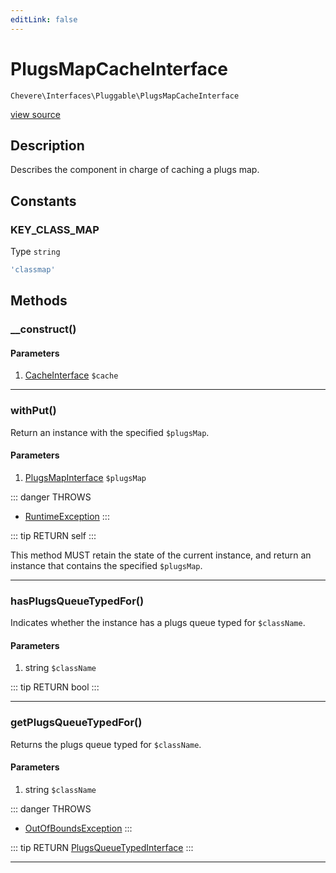 ```yaml
---
editLink: false
---
```


# PlugsMapCacheInterface

`Chevere\Interfaces\Pluggable\PlugsMapCacheInterface`

[view source](https://github.com/chevere/chevere/blob/master/Pluggable/PlugsMapCacheInterface.php)

## Description

Describes the component in charge of caching a plugs map.

## Constants

### KEY_CLASS_MAP

Type `string`

```php
'classmap'
```

## Methods

### __construct()

#### Parameters

1. [CacheInterface](../Cache/CacheInterface.md) `$cache`

---

### withPut()

Return an instance with the specified `$plugsMap`.

#### Parameters

1. [PlugsMapInterface](./PlugsMapInterface.md) `$plugsMap`

::: danger THROWS
- [RuntimeException](../../Exceptions/Core/RuntimeException.md) 
:::

::: tip RETURN
self
:::

This method MUST retain the state of the current instance, and return
an instance that contains the specified `$plugsMap`.

---

### hasPlugsQueueTypedFor()

Indicates whether the instance has a plugs queue typed for `$className`.

#### Parameters

1. string `$className`

::: tip RETURN
bool
:::

---

### getPlugsQueueTypedFor()

Returns the plugs queue typed for `$className`.

#### Parameters

1. string `$className`

::: danger THROWS
- [OutOfBoundsException](../../Exceptions/Core/OutOfBoundsException.md) 
:::

::: tip RETURN
[PlugsQueueTypedInterface](./PlugsQueueTypedInterface.md)
:::

---
